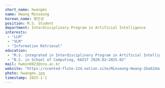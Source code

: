 ```yaml
---
short_name: hwangms
name: Hwang Minseong
korean_name: 황민성
position: M.S. Student
department: Interdisciplinary Program in Artificial Intelligence
interests:
 - "LLM"
 - "VLM"
 - "Information Retrieval"
education:
 - "M.S. integrated in Interdisciplinary Program in Artificial Intelligence, Seoul National University, 2025~"
 - "B.S. in School of Computing, KAIST 2020.02~2025.02"
mail: hwmin0823@snu.ac.kr
website: "https://scented-flute-12d.notion.site/Minseong-Hwang-2ba62dad0e5345d293c6cbc152acc0ef"
photo: hwangms.jpg
timestamp: 2025-1-1
---
```

